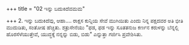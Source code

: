 +++
title = "02 ಇನ್ನು ಬದುಕಿದೆವಮಮ"

+++
2. ಇನ್ನು ಬದುಕಿದೆವು, ಆಹಾ.... ರಾಕ್ಷಸ ಕುನ್ನಿಯ ಸೇವೆ ಮುಗಿಯಿತು ಎಂದು ನಿನ್ನ ಪಕ್ಷದವರ ಅತಿ ಭೀತಿ ಮುದುಡಿತು, ಸಂತೋಷ ಹೆಚ್ಚಿತು. ಶತ್ರುಸೇನೆಯು "ಫಡ, ಫಡ ಇನ್ನು ಸೂತತನುಜ ಕರ್ಣನ ಕರುಳನ್ನು ಬೆನ್ನಲ್ಲಿ ಹೊರಸೆಳೆಯುತ್ತೇವೆ, ಯುದ್ಧಕ್ಕೆ ನನ್ನನ್ನು ಬಿಡು, ಬಿಡು" ಎನ್ನುತ್ತಾ ಗರ್ಜಿಸಿ ಪ್ರವೇಶಿಸಿತು.